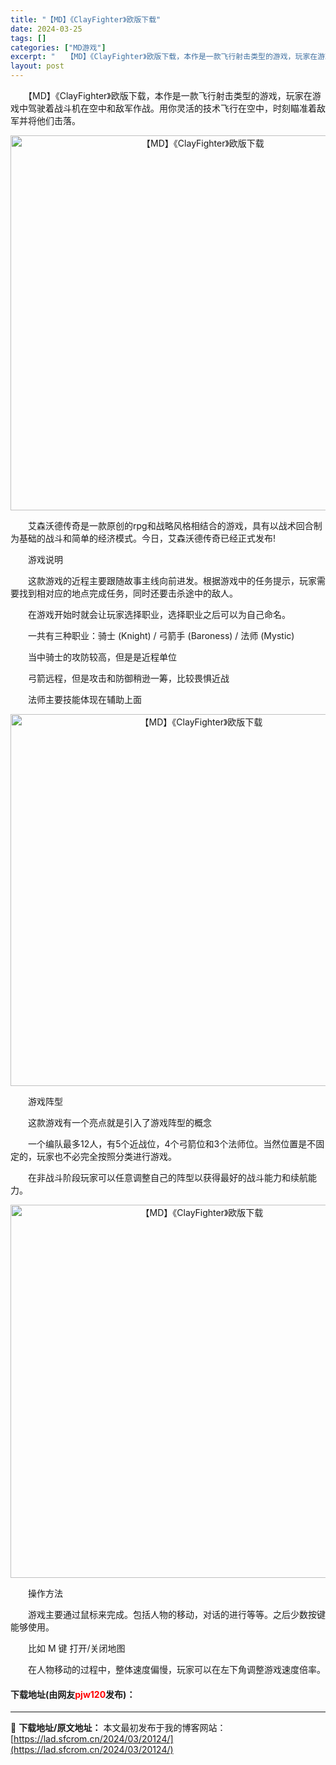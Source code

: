 ```yaml
---
title: "【MD】《ClayFighter》欧版下载"
date: 2024-03-25
tags: []
categories: ["MD游戏"]
excerpt: "　　【MD】《ClayFighter》欧版下载，本作是一款飞行射击类型的游戏，玩家在游戏中驾驶着战斗机在空中和敌军作战。用你灵活的技术飞行在空中，时刻瞄准着敌军并将他们击落。 　　艾森沃德传奇是一款原创的rpg和战略风格相结合的游戏，具有以战术回合制为基础的战斗和简单的经济模式。今日，艾森沃德传奇已&hellip;"
layout: post
---
```


 <p>　　【MD】《ClayFighter》欧版下载，本作是一款飞行射击类型的游戏，玩家在游戏中驾驶着战斗机在空中和敌军作战。用你灵活的技术飞行在空中，时刻瞄准着敌军并将他们击落。</p> <p align="center"><img align="" border="0" src="https://lad.sfcrom.cn/wp-content/uploads/2024/03/20240325_660107f805380.png" width="600" alt="【MD】《ClayFighter》欧版下载" /></p> <p>　　艾森沃德传奇是一款原创的rpg和战略风格相结合的游戏，具有以战术回合制为基础的战斗和简单的经济模式。今日，艾森沃德传奇已经正式发布!</p> <p>　　游戏说明</p> <p>　　这款游戏的近程主要跟随故事主线向前进发。根据游戏中的任务提示，玩家需要找到相对应的地点完成任务，同时还要击杀途中的敌人。</p> <p>　　在游戏开始时就会让玩家选择职业，选择职业之后可以为自己命名。</p> <p>　　一共有三种职业：骑士 (Knight) / 弓箭手 (Baroness) / 法师 (Mystic)</p> <p>　　当中骑士的攻防较高，但是是近程单位</p> <p>　　弓箭远程，但是攻击和防御稍逊一筹，比较畏惧近战</p> <p>　　法师主要技能体现在辅助上面</p> <p align="center"><img align="" border="0" src="https://lad.sfcrom.cn/wp-content/uploads/2024/03/20240325_660107f8a7beb.png" width="595" alt="【MD】《ClayFighter》欧版下载" /></p> <p>　　游戏阵型</p> <p>　　这款游戏有一个亮点就是引入了游戏阵型的概念</p> <p>　　一个编队最多12人，有5个近战位，4个弓箭位和3个法师位。当然位置是不固定的，玩家也不必完全按照分类进行游戏。</p> <p>　　在非战斗阶段玩家可以任意调整自己的阵型以获得最好的战斗能力和续航能力。</p> <p align="center"><img align="" border="0" src="https://lad.sfcrom.cn/wp-content/uploads/2024/03/20240325_660107f967b60.png" width="597" alt="【MD】《ClayFighter》欧版下载" /></p> <p>　　操作方法</p> <p>　　游戏主要通过鼠标来完成。包括人物的移动，对话的进行等等。之后少数按键能够使用。</p> <p>　　比如 M 键 打开/关闭地图</p> <p>　　在人物移动的过程中，整体速度偏慢，玩家可以在左下角调整游戏速度倍率。</p> <p><h4>下载地址(由网友<font color="red">pjw120</font>发布)：</h4></p> 

---
📖 **下载地址/原文地址：** 本文最初发布于我的博客网站：[https://lad.sfcrom.cn/2024/03/20124/](https://lad.sfcrom.cn/2024/03/20124/)
